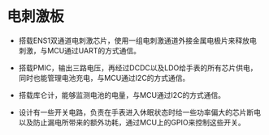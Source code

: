 # 电刺激板

- 搭载ENS1双通道电刺激芯片，使用一组电刺激通道外接金属电极片来释放电刺激，与MCU通过UART的方式通信。

- 搭载PMIC，输出三路电压，再经过DCDC以及LDO给手表的所有芯片供电，同时也能管理电池充电，与MCU通过I2C的方式通信。

- 搭载库仑计，能够监测电池的电量，与MCU通过I2C的方式通信。

- 设计有一些开关电路，负责在手表进入休眠状态时给一些功率偏大的芯片断电以及防止漏电所带来的额外功耗，通过MCU上的GPIO来控制这些开关。
